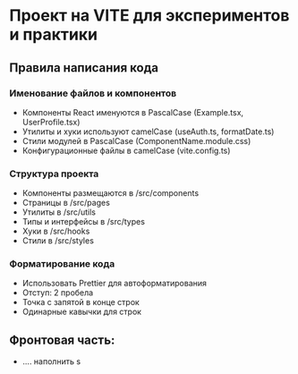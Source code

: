 # Проект на VITE для экспериментов и практики

## Правила написания кода

### Именование файлов и компонентов
- Компоненты React именуются в PascalCase (Example.tsx, UserProfile.tsx)
- Утилиты и хуки используют camelCase (useAuth.ts, formatDate.ts)
- Стили модулей в PascalCase (ComponentName.module.css)
- Конфигурационные файлы в camelCase (vite.config.ts)

### Структура проекта
- Компоненты размещаются в /src/components
- Страницы в /src/pages
- Утилиты в /src/utils
- Типы и интерфейсы в /src/types
- Хуки в /src/hooks
- Стили в /src/styles

### Форматирование кода
- Использовать Prettier для автоформатирования
- Отступ: 2 пробела
- Точка с запятой в конце строк
- Одинарные кавычки для строк

## Фронтовая часть:
- .... наполнить s